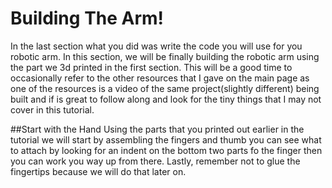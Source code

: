 # Building The Arm!
In the last section what you did was write the code you will use for you robotic arm. In this section, we will be finally building the robotic arm using the part we 3d printed in the first section. This will be a good time to occasionally refer to the other resources that I gave on the main page as one of the resources is a video of the same project(slightly different) being built and if is great to follow along and look for the tiny things that I may not cover in this tutorial.

##Start with the Hand
Using the parts that you printed out earlier in the tutorial we will start by assembling the fingers and thumb you can see what to attach by looking for an indent on the bottom two parts fo the finger then you can work you way up from there. Lastly, remember not to glue the fingertips because we will do that later on.
